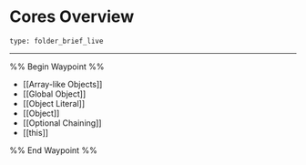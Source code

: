 # Cores Overview
 
```ccard
type: folder_brief_live
```
 
---

%% Begin Waypoint %%
- [[Array-like Objects]]
- [[Global Object]]
- [[Object Literal]]
- [[Object]]
- [[Optional Chaining]]
- [[this]]

%% End Waypoint %%